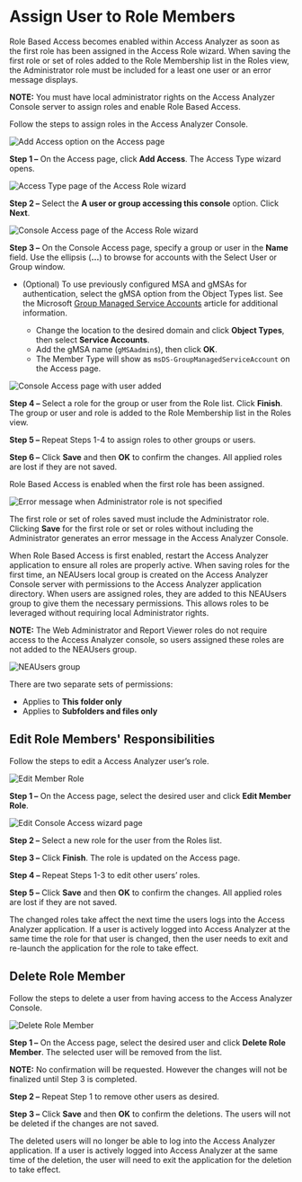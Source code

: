 # Assign User to Role Members

Role Based Access becomes enabled within Access Analyzer as soon as the first role has been assigned
in the Access Role wizard. When saving the first role or set of roles added to the Role Membership
list in the Roles view, the Administrator role must be included for a least one user or an error
message displays.

**NOTE:** You must have local administrator rights on the Access Analyzer Console server to assign
roles and enable Role Based Access.

Follow the steps to assign roles in the Access Analyzer Console.

![Add Access option on the Access page](/img/product_docs/accessanalyzer/admin/settings/access/rolebased/addaccess.webp)

**Step 1 –** On the Access page, click **Add Access**. The Access Type wizard opens.

![Access Type page of the Access Role wizard](/img/product_docs/accessanalyzer/admin/settings/access/rolebased/accesstypeuser.webp)

**Step 2 –** Select the **A user or group accessing this console** option. Click **Next**.

![Console Access page of the Access Role wizard](/img/product_docs/accessanalyzer/admin/settings/access/rolebased/consoleaccess.webp)

**Step 3 –** On the Console Access page, specify a group or user in the **Name** field. Use the
ellipsis (**…**) to browse for accounts with the Select User or Group window.

- (Optional) To use previously configured MSA and gMSAs for authentication, select the gMSA option
  from the Object Types list. See the Microsoft
  [Group Managed Service Accounts](https://learn.microsoft.com/en-us/windows-server/security/group-managed-service-accounts/group-managed-service-accounts-overview)
  article for additional information.

  - Change the location to the desired domain and click **Object Types**, then select **Service
    Accounts**.
  - Add the gMSA name (`gMSAadmin$`), then click **OK**.
  - The Member Type will show as `msDS-GroupManagedServiceAccount` on the Access page.

![Console Access page with user added](/img/product_docs/accessanalyzer/admin/settings/access/rolebased/consoleaccessfinish.webp)

**Step 4 –** Select a role for the group or user from the Role list. Click **Finish**. The group or
user and role is added to the Role Membership list in the Roles view.

**Step 5 –** Repeat Steps 1-4 to assign roles to other groups or users.

**Step 6 –** Click **Save** and then **OK** to confirm the changes. All applied roles are lost if
they are not saved.

Role Based Access is enabled when the first role has been assigned.

![Error message when Administrator role is not specified](/img/product_docs/accessanalyzer/admin/settings/access/rolebased/noadminerror.webp)

The first role or set of roles saved must include the Administrator role. Clicking **Save** for the
first role or set or roles without including the Administrator generates an error message in the
Access Analyzer Console.

When Role Based Access is first enabled, restart the Access Analyzer application to ensure all roles
are properly active. When saving roles for the first time, an NEAUsers local group is created on the
Access Analyzer Console server with permissions to the Access Analyzer application directory. When
users are assigned roles, they are added to this NEAUsers group to give them the necessary
permissions. This allows roles to be leveraged without requiring local Administrator rights.

**NOTE:** The Web Administrator and Report Viewer roles do not require access to the Access Analyzer
console, so users assigned these roles are not added to the NEAUsers group.

![NEAUsers group](/img/product_docs/accessanalyzer/admin/settings/access/rolebased/neausersgroup.webp)

There are two separate sets of permissions:

- Applies to **This folder only**
- Applies to **Subfolders and files only**

## Edit Role Members' Responsibilities

Follow the steps to edit a Access Analyzer user’s role.

![Edit Member Role](/img/product_docs/accessanalyzer/admin/settings/access/rolebased/editmemberrole.webp)

**Step 1 –** On the Access page, select the desired user and click **Edit Member Role**.

![Edit Console Access wizard page](/img/product_docs/accessanalyzer/admin/settings/access/rolebased/consoleaccessedit.webp)

**Step 2 –** Select a new role for the user from the Roles list.

**Step 3 –** Click **Finish**. The role is updated on the Access page.

**Step 4 –** Repeat Steps 1-3 to edit other users’ roles.

**Step 5 –** Click **Save** and then **OK** to confirm the changes. All applied roles are lost if
they are not saved.

The changed roles take affect the next time the users logs into the Access Analyzer application. If
a user is actively logged into Access Analyzer at the same time the role for that user is changed,
then the user needs to exit and re-launch the application for the role to take effect.

## Delete Role Member

Follow the steps to delete a user from having access to the Access Analyzer Console.

![Delete Role Member](/img/product_docs/accessanalyzer/admin/settings/access/rolebased/deleterolemember.webp)

**Step 1 –** On the Access page, select the desired user and click **Delete Role Member**. The
selected user will be removed from the list.

**NOTE:** No confirmation will be requested. However the changes will not be finalized until Step 3
is completed.

**Step 2 –** Repeat Step 1 to remove other users as desired.

**Step 3 –** Click **Save** and then **OK** to confirm the deletions. The users will not be deleted
if the changes are not saved.

The deleted users will no longer be able to log into the Access Analyzer application. If a user is
actively logged into Access Analyzer at the same time of the deletion, the user will need to exit
the application for the deletion to take effect.
